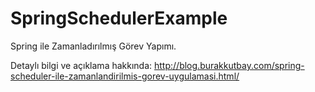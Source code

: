 # SpringSchedulerExample

Spring ile Zamanladırılmış Görev Yapımı.

Detaylı bilgi ve açıklama hakkında:  http://blog.burakkutbay.com/spring-scheduler-ile-zamanlandirilmis-gorev-uygulamasi.html/
